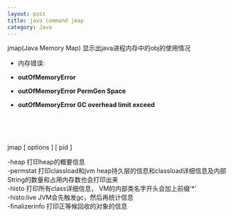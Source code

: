 ```yaml
---
layout: post
title: java command jmap
category: Java
---
```

jmap(Java Memory Map) 显示出java进程内存中的obj的使用情况
<br/>
 
* 内存错误:<br/>

*  **outOfMemoryError**

*  **outOfMemoryError  PermGen Space**

*  **outOfMemoryError  GC overhead limit exceed**

<br/> <br/> <br/>

jmap [ options ] [ pid ]

-heap    打印heap的概要信息 <br/>
-permstat 打印classload和jvm heap持久层的信息和classload详细信息及内部String的数量和占用内存数也会打印出来  <br/>
-histo   打印所有class详细信息， VM的内部类名字开头会加上前缀‘*’ <br/>
-histo:live JVM会先触发gc，然后再统计信息 <br/>
-finalizerinfo 打印正等候回收的对象的信息 <br/>



